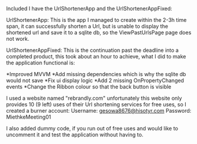 Included I have the UrlShortenerApp and the UrlShortenerAppFixed:

UrlShortenerApp:
This is the app I managed to create within the 2-3h time span, it can successfully shorten a Url, but is unable to display the shortened url and save it to a sqlite db,
so the ViewPastUrlsPage page does not work.

UrlShortenerAppFixed:
This is the continuation past the deadline into a completed product, this took about an hour to achieve, what I did to make the application functional is:

*Improved MVVM
*Add missing dependencies which is why the sqlite db would not save
*Fix ui display logic
*Add 2 missing OnPropertyChanged events
*Change the Ribbon colour so that the back button is visible

I used a website named "rebrandly.com" unfortunately this website only provides 10 (9 left) uses of their Url shortening services for free uses, so I created a burner account:
Username: gesowa8676@hisotyr.com
Password: MiethkeMeeting01

I also added dummy code, if you run out of free uses and would like to uncomment it and test the application without having to.
